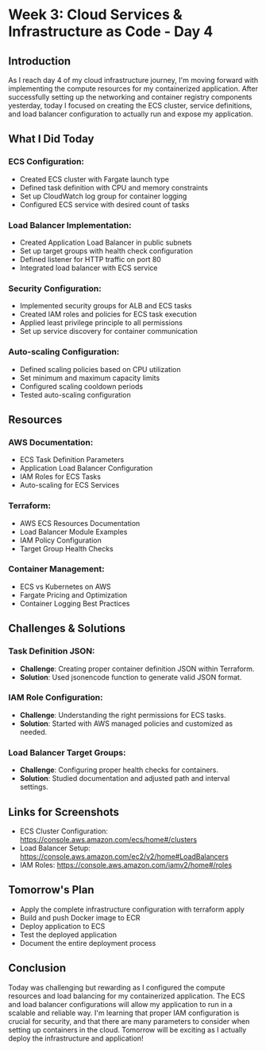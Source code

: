 # Week 3: Cloud Services & Infrastructure as Code - Day 4

## Introduction
As I reach day 4 of my cloud infrastructure journey, I'm moving forward with implementing the compute resources for my containerized application. After successfully setting up the networking and container registry components yesterday, today I focused on creating the ECS cluster, service definitions, and load balancer configuration to actually run and expose my application.

## What I Did Today

### ECS Configuration:
- Created ECS cluster with Fargate launch type
- Defined task definition with CPU and memory constraints
- Set up CloudWatch log group for container logging
- Configured ECS service with desired count of tasks

### Load Balancer Implementation:
- Created Application Load Balancer in public subnets
- Set up target groups with health check configuration
- Defined listener for HTTP traffic on port 80
- Integrated load balancer with ECS service

### Security Configuration:
- Implemented security groups for ALB and ECS tasks
- Created IAM roles and policies for ECS task execution
- Applied least privilege principle to all permissions
- Set up service discovery for container communication

### Auto-scaling Configuration:
- Defined scaling policies based on CPU utilization
- Set minimum and maximum capacity limits
- Configured scaling cooldown periods
- Tested auto-scaling configuration

## Resources

### AWS Documentation:
- ECS Task Definition Parameters
- Application Load Balancer Configuration
- IAM Roles for ECS Tasks
- Auto-scaling for ECS Services

### Terraform:
- AWS ECS Resources Documentation
- Load Balancer Module Examples
- IAM Policy Configuration
- Target Group Health Checks

### Container Management:
- ECS vs Kubernetes on AWS
- Fargate Pricing and Optimization
- Container Logging Best Practices

## Challenges & Solutions

### Task Definition JSON:
- **Challenge**: Creating proper container definition JSON within Terraform.
- **Solution**: Used jsonencode function to generate valid JSON format.

### IAM Role Configuration:
- **Challenge**: Understanding the right permissions for ECS tasks.
- **Solution**: Started with AWS managed policies and customized as needed.

### Load Balancer Target Groups:
- **Challenge**: Configuring proper health checks for containers.
- **Solution**: Studied documentation and adjusted path and interval settings.

## Links for Screenshots
- ECS Cluster Configuration: https://console.aws.amazon.com/ecs/home#/clusters
- Load Balancer Setup: https://console.aws.amazon.com/ec2/v2/home#LoadBalancers
- IAM Roles: https://console.aws.amazon.com/iamv2/home#/roles

## Tomorrow's Plan
- Apply the complete infrastructure configuration with terraform apply
- Build and push Docker image to ECR
- Deploy application to ECS
- Test the deployed application
- Document the entire deployment process

## Conclusion
Today was challenging but rewarding as I configured the compute resources and load balancing for my containerized application. The ECS and load balancer configurations will allow my application to run in a scalable and reliable way. I'm learning that proper IAM configuration is crucial for security, and that there are many parameters to consider when setting up containers in the cloud. Tomorrow will be exciting as I actually deploy the infrastructure and application!